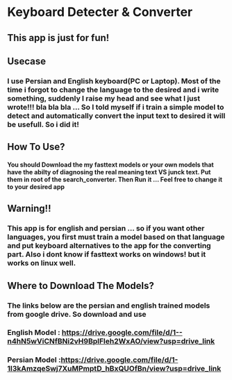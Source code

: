 # Keyboard Detecter & Converter

## This app is just for fun!

## Usecase
### I use Persian and English keyboard(PC or Laptop). Most of the time i forgot to change the language to the desired and i write something, suddenly I raise my head and see what I just wrote!!! bla bla bla ... So I told myself if i train a simple model to detect and automatically convert the input text to desired it will be usefull. So i did it! 

## How To Use?
#### You should Download the my fasttext models or your own models that have the abilty of diagnosing the real meaning text VS junck text. Put them in root of the search_converter. Then Run it ... Feel free to change it to your desired app

## Warning!!
### This app is for english and persian ... so if you want other languages, you first must train a model based on that language and put keyboard alternatives to the app for the converting part. Also i dont know if fasttext works on windows! but it works on linux well.

## Where to Download The Models?
### The links below are the persian and english trained models from google drive. So download and use
### English Model : https://drive.google.com/file/d/1--n4hN5wViCNfBNi2vH9BplFleh2WxAO/view?usp=drive_link
### Persian Model :https://drive.google.com/file/d/1-1I3kAmzqeSwj7XuMPmptD_hBxQUOfBn/view?usp=drive_link
